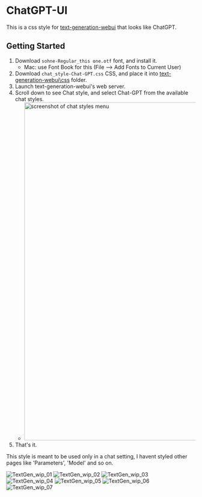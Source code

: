 # ChatGPT-UI

This is a css style for [text-generation-webui][1] that looks like ChatGPT. 

## Getting Started

1. Download `sohne-Regular_this one.otf` font, and install it.
    - Mac: use Font Book for this (File --> Add Fonts to Current User)
2. Download `chat_style-Chat-GPT.css` CSS,
   and place it into [text-generation-webui\css][2] folder.
3. Launch text-generation-webui's web server.
4. Scroll down to see Chat style,
   and select Chat-GPT from the available chat styles.
    - <img width="898" alt="screenshot of chat styles menu" src="https://github.com/jamesbraza/ChatGPT-UI/assets/8990777/96229332-ff1a-4c70-a714-8fefb0f8fa2d">
5. That's it.

This style is meant to be used only in a chat setting, I havent styled other pages like 'Parameters', 'Model' and so on.

![TextGen_wip_01](https://github.com/KirillRepinArt/ChatGPT-UI/assets/118350327/d3f49a8c-c730-42ce-b269-77d83dfd403f)
![TextGen_wip_02](https://github.com/KirillRepinArt/ChatGPT-UI/assets/118350327/d0ddf141-bd54-46b6-bc99-49e6ebd141a9)
![TextGen_wip_03](https://github.com/KirillRepinArt/ChatGPT-UI/assets/118350327/fb4c430d-ad58-4805-acaa-38a6f03c9ec6)
![TextGen_wip_04](https://github.com/KirillRepinArt/ChatGPT-UI/assets/118350327/685b07df-c04e-400d-bfe6-f5d20fae67f5)
![TextGen_wip_05](https://github.com/KirillRepinArt/ChatGPT-UI/assets/118350327/f38bf7fb-46e3-4108-98b5-304f06f8e889)
![TextGen_wip_06](https://github.com/KirillRepinArt/ChatGPT-UI/assets/118350327/273bc857-5cab-48ca-a015-8383dcb4173b)
![TextGen_wip_07](https://github.com/KirillRepinArt/ChatGPT-UI/assets/118350327/9dd14cce-56ce-47d0-8a77-6aaf0e35f769)

[1]: https://github.com/oobabooga/text-generation-webui
[2]: https://github.com/oobabooga/text-generation-webui/tree/main/css
